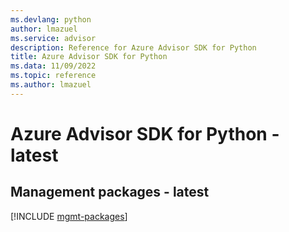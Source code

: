 ```yaml
---
ms.devlang: python
author: lmazuel
ms.service: advisor
description: Reference for Azure Advisor SDK for Python
title: Azure Advisor SDK for Python
ms.data: 11/09/2022
ms.topic: reference
ms.author: lmazuel
---
```

# Azure Advisor SDK for Python - latest

## Management packages - latest
[!INCLUDE [mgmt-packages](advisor-mgmt-index.md)]